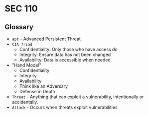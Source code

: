 # SEC 110
## Glossary
* `apt` - Advanced Persistent Threat
* `CIA Triad`
  * Confidentiality: Only those who have access do
  * Integrity: Ensure data has not been changed
  * Availability: Data is accessible when needed.
* "Hand Model"
  * Confidentiality
  * Integrity
  * Availability
  * Think like an Adversary
  * Defense in Depth
* `Threat` - Anything that can exploit a vulnerability, intentionally or accidentally.
* `Attack` - Occurs when threats exploit vulnerabilities